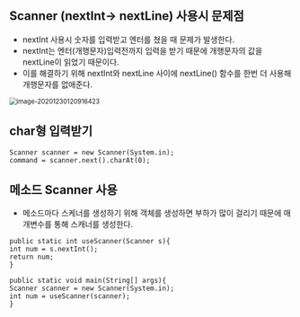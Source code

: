 ## Scanner (nextInt-> nextLine) 사용시 문제점

- nextInt 사용시 숫자를 입력받고 엔터를 쳤을 때 문제가 발생한다.
- nextInt는 엔터(개행문자)입력전까지 입력을 받기 때문에 개행문자의 값을 nextLine이 읽었기 때문이다.
- 이를 해결하기 위해 nextInt와 nextLine 사이에 nextLine() 함수를 한번 더 사용해 개행문자를 없애준다.

<img src="C:\Users\diddm\AppData\Roaming\Typora\typora-user-images\image-20201230120916423.png" alt="image-20201230120916423" style="zoom:80%;" />

## char형 입력받기

```
Scanner scanner = new Scanner(System.in);
command = scanner.next().charAt(0);
```

## 메소드 Scanner 사용

- 메소드마다 스케너를 생성하기 위해 객체를 생성하면 부하가 많이 걸리기 때문에 매개변수를 통해 스캐너를 생성한다.

```
public static int useScanner(Scanner s){
int num = s.nextInt();
return num;
}

public static void main(String[] args){
Scanner scanner = new Scanner(System.in);
int num = useScanner(scanner);
}
```
